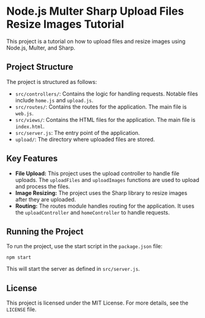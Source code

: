 # Node.js Multer Sharp Upload Files Resize Images Tutorial

This project is a tutorial on how to upload files and resize images using Node.js, Multer, and Sharp.

## Project Structure

The project is structured as follows:

- `src/controllers/`: Contains the logic for handling requests. Notable files include `home.js` and `upload.js`.
- `src/routes/`: Contains the routes for the application. The main file is `web.js`.
- `src/views/`: Contains the HTML files for the application. The main file is `index.html`.
- `src/server.js`: The entry point of the application.
- `upload/`: The directory where uploaded files are stored.

## Key Features

- **File Upload:** This project uses the upload controller to handle file uploads. The `uploadFiles` and `uploadImages` functions are used to upload and process the files.
- **Image Resizing:** The project uses the Sharp library to resize images after they are uploaded.
- **Routing:** The routes module handles routing for the application. It uses the `uploadController` and `homeController` to handle requests.

## Running the Project

To run the project, use the start script in the `package.json` file:

```
npm start
```

This will start the server as defined in `src/server.js`.

## License

This project is licensed under the MIT License. For more details, see the `LICENSE` file.
